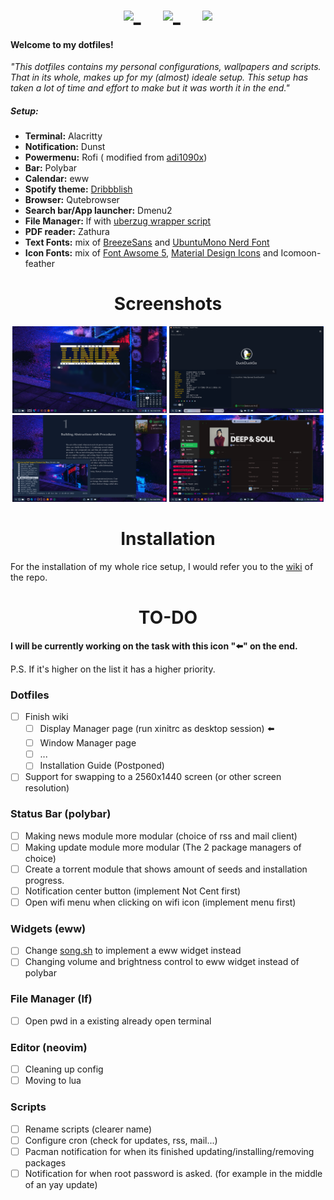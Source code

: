 <p align="center">
<span style="font-size:3em;">
    <a href="https://github.com/SwiftyChicken/dotfiles/wiki?raw=true">
    <img style="height: 51px; width: auto" src="https://github.com/SwiftyChicken/dotfiles/blob/master/Pictures/ReadMe/Wiki.png?raw=true" />
    </a>
	&nbsp;&nbsp;
   <a href="https://github.com/SwiftyChicken/dotfiles/wiki/Extra:-Gallery">
   <img style="height: 50px; width: auto" src="https://github.com/SwiftyChicken/dotfiles/blob/master/Pictures/ReadMe/Gallery.png?raw=true" />
   </a>
	&nbsp;&nbsp;
  <a href="https://github.com/SwiftyChicken/dotfiles/wiki#installation">
  <img style="height: 50px; width: auto" src="https://github.com/SwiftyChicken/dotfiles/blob/master/Pictures/ReadMe/Guide.png?raw=true" />
  </a>
</span>
</p>
 
#### Welcome to my dotfiles!
 <i>"This dotfiles contains my personal configurations, wallpapers and scripts.
 That in its whole, makes up for my (almost) ideale setup.
 This setup has taken a lot of time and effort to make but it was worth it in the end."</i>  

##### Setup:
* **Terminal:** Alacritty
* **Notification:** Dunst
* **Powermenu:** Rofi ( modified from [adi1090x](https://github.com/adi1090x/rofi))
* **Bar:** Polybar
* **Calendar:** eww
* **Spotify theme:** [Dribbblish](https://github.com/morpheusthewhite/spicetify-themes/tree/master/Dribbblish)
* **Browser:** Qutebrowser
* **Search bar/App launcher:** Dmenu2
* **File Manager:** lf with [uberzug wrapper script](https://github.com/slavistan/lf-gadgets/tree/master/lf-ueberzug)
* **PDF reader:** Zathura
* **Text Fonts:** mix of [BreezeSans](https://developer.tizen.org/design/platform/styles/typography) and [UbuntuMono Nerd Font](https://www.nerdfonts.com/)
* **Icon Fonts:** mix of [Font Awsome 5](https://fontawesome.com/how-to-use/on-the-desktop/setup/getting-started), [Material Design Icons](https://github.com/Templarian/MaterialDesign-Font) and Icomoon-feather

# <center>Screenshots</center>
<p align="center">
  <img width="49%" src="https://github.com/SwiftyChicken/dotfiles/blob/master/Pictures/ReadMe/Screenshot-update_1.png?raw=true" />
  <img width="49%" src="https://github.com/SwiftyChicken/dotfiles/blob/master/Pictures/ReadMe/Screenshot-update_2.png?raw=true" />
  <img width="49%" src="https://github.com/SwiftyChicken/dotfiles/blob/master/Pictures/ReadMe/Screenshot-update_3.png?raw=true" />
  <img width="49%" src="https://github.com/SwiftyChicken/dotfiles/blob/master/Pictures/ReadMe/Screenshot-update_4.png?raw=true" />
</p>

# <center>Installation</center>
For the installation of my whole rice setup,
I would refer you to the [wiki](https://github.com/SwiftyChicken/dotfiles/wiki#installation) of the repo.

# <center>TO-DO</center>

**I will be currently working on the task with this icon "⬅️" on the end.**

P.S. If it's higher on the list it has a higher priority.
### Dotfiles
- [ ] Finish wiki
    - [ ] Display Manager page (run xinitrc as desktop session) ⬅️
    - [ ] Window Manager page
    - [ ] ...
    - [ ] Installation Guide (Postponed)
- [ ] Support for swapping to a 2560x1440 screen (or other screen resolution)

### Status Bar (polybar)
- [ ] Making news module more modular (choice of rss and mail client)
- [ ] Making update module more modular (The 2 package managers of choice)
- [ ] Create a torrent module that shows amount of seeds and installation progress.
- [ ] Notification center button (implement Not Cent first)
- [ ] Open wifi menu when clicking on wifi icon (implement menu first)

### Widgets (eww)
- [ ] Change [song.sh](https://github.com/SwiftyChicken/dotfiles/blob/master/.config/polybar/scripts/song.sh) to implement a eww widget instead
- [ ] Changing volume and brightness control to eww widget instead of polybar

### File Manager (lf)
- [ ] Open pwd in a existing already open terminal

### Editor (neovim) 
- [ ] Cleaning up config
- [ ] Moving to lua

### Scripts
- [ ] Rename scripts (clearer name)
- [ ] Configure cron (check for updates, rss, mail...)
- [ ] Pacman notification for when its finished updating/installing/removing packages
- [ ] Notification for when root password is asked. (for example in the middle of an yay update)
